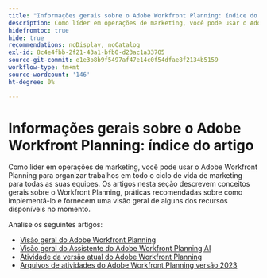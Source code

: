 ```yaml
---
title: "Informações gerais sobre o Adobe Workfront Planning: índice do artigo"
description: Como líder em operações de marketing, você pode usar o Adobe Workfront Planning para organizar trabalhos em todo o ciclo de vida de marketing para todas as suas equipes. Os artigos nesta seção descrevem conceitos gerais sobre o Workfront Planning, práticas recomendadas sobre como implementá-lo e fornecem uma visão geral de alguns dos recursos disponíveis no momento.
hidefromtoc: true
hide: true
recommendations: noDisplay, noCatalog
exl-id: 8c4e4fbb-2f21-43a1-bfb0-d23ac1a33705
source-git-commit: e1e3b8b9f5497af47e14c0f54dfae8f2134b5159
workflow-type: tm+mt
source-wordcount: '146'
ht-degree: 0%

---
```


# Informações gerais sobre o Adobe Workfront Planning: índice do artigo

Como líder em operações de marketing, você pode usar o Adobe Workfront Planning para organizar trabalhos em todo o ciclo de vida de marketing para todas as suas equipes. Os artigos nesta seção descrevem conceitos gerais sobre o Workfront Planning, práticas recomendadas sobre como implementá-lo e fornecem uma visão geral de alguns dos recursos disponíveis no momento.

Analise os seguintes artigos:

* [Visão geral do Adobe Workfront Planning](/help/quicksilver/planning/general/planning-overview.md)
* [Visão geral do Assistente do Adobe Workfront Planning AI](/help/quicksilver/planning/general/planning-ai-assistant-overview.md)
* [Atividade da versão atual do Adobe Workfront Planning](/help/quicksilver/planning/general/release-activity.md)
* [Arquivos de atividades do Adobe Workfront Planning versão 2023](/help/quicksilver/planning/general/release-activity-archives-2023.md)

